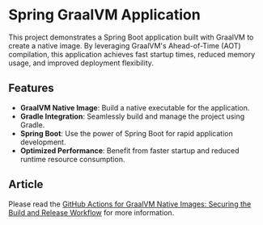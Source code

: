# Spring GraalVM Application

This project demonstrates a Spring Boot application built with GraalVM to create a native image. By leveraging GraalVM's Ahead-of-Time (AOT) compilation, this application achieves fast startup times, reduced memory usage, and improved deployment flexibility.

## Features

- **GraalVM Native Image**: Build a native executable for the application.
- **Gradle Integration**: Seamlessly build and manage the project using Gradle.
- **Spring Boot**: Use the power of Spring Boot for rapid application development.
- **Optimized Performance**: Benefit from faster startup and reduced runtime resource consumption.

## Article

Please read the [GitHub Actions for GraalVM Native Images: Securing the Build and Release Workflow](https://halilural5.medium.com/github-actions-for-graalvm-native-images-securing-the-build-and-release-workflow-97aa3908e471) for more information.
